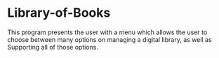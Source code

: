 # Library-of-Books
This program presents the user with a menu which allows the user to choose between many options on managing a digital library, as well as  Supporting all of those options.
